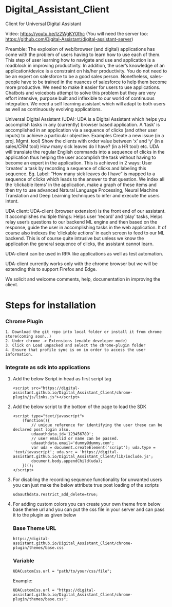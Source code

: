 # Digital_Assistant_Client

Client for Universal Digital Assistant

Video: https://youtu.be/Iz2WgKY0fhc
(You will need the server too: https://github.com/Digital-Assistant/digital-assistant-server)

Preamble: The explosion of web/browser (and digital) applications has come with the problem of users having to learn how
to use each of them. This step of user learning how to navigate and use and application is a roadblock in improving
productivity. In addition, the user’s knowledge of an application/device is a constraint on his/her productivity. You do
not need to be an expert on salesforce to be a good sales person. Nonetheless, sales-people have to be trained in the
nuances of salesforce to help them become more productive. We need to make it easier for users to use applications.
Chatbots and voicebots attempt to solve this problem but they are very effort intensive, purpose built and inflexible to
our world of continuous integration. We need a self learning assistant which will adapt to both users as well as
continuously evolving applications.

Universal Digital Assistant (UDA):
UDA is a Digital Assistant which helps you accomplish tasks in any (currently) browser based application. A ‘task’ is
accomplished in an application via a sequence of clicks (and other user inputs) to achieve a particular objective.
Examples Create a new issue (in a proj. Mgmt. tool)
Show the clients with order value between ‘x’ and ‘y’ (in a sales/CRM tool)
How many sick leaves do I have? (in a HR tool) etc. UDA will translate the regular English commands into a sequence of
clicks in the application thus helping the user accomplish the task without having to become an expert in the
application. This is achieved in 2 ways:
User ‘creates’ a task by recording a sequence of clicks and labeling this sequence. Eg. Label:  “How many sick leaves do
I have” is mapped to a sequence of clicks which leads to the answer to that question. We index all the ‘clickable items’
in the application, make a graph of these items and then try to use advanced Natural Language Processing, Neural Machine
Translation and Deep Learning techniques to infer and execute the users intent.

UDA client:
UDA-client (browser extension) is the front end of our assistant. It accomplishes multiple things:
Helps user ‘record’ and ‘play’ tasks, Helps relay user’s questions to our backend ML engine and then based on the
response, guide the user in accomplishing tasks in the web application. It of course also indexes the ‘clickable
actions’ in each screen to feed to our ML backend. This is of course quite intrusive but unless we know the application
the general sequence of clicks, the assistant cannot learn.

UDA-client can be used in RPA like applications as well as test automation.

UDA-client currently works only with the chrome browser but we will be extending this to support Firefox and Edge.

We solicit and welcome comments, help, documentation in improving the client.

# Steps for installation

### Chrome Plugin

```
1. Download the git repo into local folder or install it from chrome store(coming soon..)
2. Under chrome -> Extensions (enable developer mode) 
3. Click on Load unpacked and select the chrome-plugin folder
4. Ensure that profile sync is on in order to access the user information.
```

### Integrate as sdk into applications

1. Add the below Script in head as first script tag
    ```
    <script src="https://digital-assistant.github.io/Digital_Assistant_Client/chrome-plugin/js/links.js"></script>
    ```
2. Add the below script to the bottom of the page to load the SDK
    ```
    <script type="text/javascript">
        (function(){
            // unique reference for identifying the user these can be declared post login also.
            udaauthdata.id='123456789';
            // user emailid or name can be passed.
            udaauthdata.email='dummy@dummy.com';
            var uda = document.createElement('script'); uda.type = 'text/javascript'; uda.src = 'https://digital-assistant.github.io/Digital_Assistant_Client/lib/include.js';
            document.body.appendChild(uda);
        })();
    </script>
    ```
3. For disabling the recording sequence functionality for unwanted users you can just make the below attribute true post
   loading of the scripts
    ```
    udaauthdata.restrict_add_delete=true;
    ```
4. For adding custom colors you can create your own theme from below base theme url and you can put the css file in your
   server and can pass it to the plugin as given below

   ### Base Theme URL
    ```
    https://digital-assistant.github.io/Digital_Assistant_Client/chrome-plugin/themes/base.css 
    ```

   ### Variable
   ```
   UDACustomCss.url = "path/to/your/css/file";
   ```
   
   Example:
    ```
    UDACustomCss.url = "https://digital-assistant.github.io/Digital_Assistant_Client/chrome-plugin/themes/base.css";
    ```

